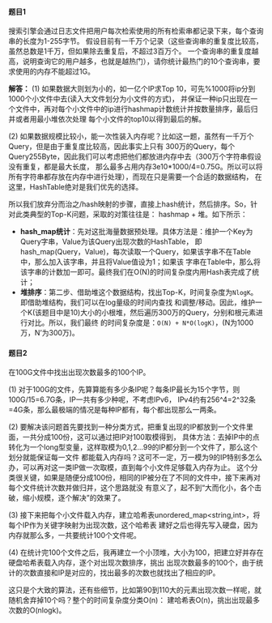 #### 题目1
搜索引擎会通过日志文件把用户每次检索使用的所有检索串都记录下来，每个查询串的长度为1-255字节。
假设目前有一千万个记录（这些查询串的重复度比较高，虽然总数是1千万，但如果除去重复后，不超过3百万个。
一个查询串的重复度越高，说明查询它的用户越多，也就是越热门），请你统计最热门的10个查询串，要求使用的内存不能超过1G。

**解答：**
(1) 如果数据大则划为小的，如一亿个IP求Top 10，可先%1000将ip分到1000个小文件中去(读入大文件划分为小文件的方式)，
并保证一种ip只出现在一个文件中，再对每个小文件中的ip进行hashmap计数统计并按数量排序，最后归并或者用最小堆依次处理
每个小文件的top10以得到最后的解。

(2) 如果数据规模比较小，能一次性装入内存呢？比如这一题，虽然有一千万个Query，但是由于重复度比较高，因此事实上只有
300万的Query，每个Query255Byte，因此我们可以考虑把他们都放进内存中去（300万个字符串假设没有重复，都是最大长度，
那么最多占用内存3e10*1000/4=0.75G。所以可以将所有字符串都存放在内存中进行处理），而现在只是需要一个合适的数据结构，
在这里，HashTable绝对是我们优先的选择。

所以我们放弃分而治之/hash映射的步骤，直接上hash统计，然后排序。So，针对此类典型的Top-K问题，采取的对策往往是：
hashmap + 堆。如下所示：
- **hash_map统计**：先对这批海量数据预处理。具体方法是：维护一个Key为Query字串，Value为该Query出现次数的HashTable，
即hash_map(Query，Value)，每次读取一个Query，如果该字串不在Table中，那么加入该字串，并且将Value值设为1；如果该
字串在Table中，那么将该字串的计数加一即可。最终我们在O(N)的时间复杂度内用Hash表完成了统计；
- **堆排序**：第二步、借助堆这个数据结构，找出Top-K，时间复杂度为`NlogK`。即借助堆结构，我们可以在log量级的时间内查找
和调整/移动。因此，维护一个K(该题目中是10)大小的小根堆，然后遍历300万的Query，分别和根元素进行对比。所以，我们最终
的时间复杂度是：`O(N) + N*O(logK)`，(N为1000万，N’为300万)。

#### 题目2
在100G文件中找出出现次数最多的100个IP。

(1) 对于100G的文件，先算算能有多少条IP呢？每条IP最长为15个字节，则100G/15=6.7G条，IP一共有多少种呢，不考虑IPv6，
IPv4约有256^4=2^32条=4G条，那么最极端的情况是每种IP都有，每个都出现那么一两条。

(2) 要解决该问题首先要找到一种分类方式，把重复出现的IP都放到一个文件里面，一共分成100份，这可以通过把IP对100取模得到，
具体方法：去掉IP中的点转化为一个long型变量，这样取模为0,1,2...99的IP都分到一个文件了，那么这个划分就能保证每一文件
都能载入内存吗？这可不一定，万一模为9的IP特别多怎么办，可以再对这一类IP做一次取模，直到每个小文件足够载入内存为止。
这个分类很关键，如果是随便分成100份，相同的IP被分在了不同的文件中，接下来再对每个文件统计次数并做归并，这个思路就没
有意义了，起不到“大而化小，各个击破，缩小规模，逐个解决”的效果了。

(3) 接下来把每个小文件载入内存，建立哈希表unordered_map<string,int>，将每个IP作为关键字映射为出现次数，这个哈希表
建好之后也得先写入硬盘，因为内存就那么多，一共要统计100个文件呢。

(4) 在统计完100个文件之后，我再建立一个小顶堆，大小为100，把建立好并存在硬盘哈希表载入内存，逐个对出现次数排序，挑出
出现次数最多的100个，由于统计的次数直接和IP是对应的，找出最多的次数也就找出了相应的IP。

这只是个大致的算法，还有些细节，比如第90到110大的元素出现次数一样呢，就随机舍弃掉10个吗？整个的时间复杂度分类O(n)：
建哈希表O(n)，挑出出现最多次数的O(nlogk)。

